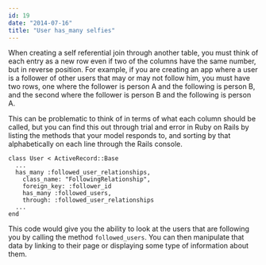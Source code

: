 ```yaml
---
id: 19
date: "2014-07-16"
title: "User has_many selfies"
---
```

When creating a self referential join through another table, you must think of each entry as a new row even if two of the columns have the same number, but in reverse position. For example, if you are creating an app where a user is a follower of other users that may or may not follow him, you must have two rows, one where the follower is person A and the following is person B, and the second where the follower is person B and the following is person A.

This can be problematic to think of in terms of what each column should be called, but you can find this out through trial and error in Ruby on Rails by listing the methods that your model responds to, and sorting by that alphabetically on each line through the Rails console.

    class User < ActiveRecord::Base
      ...
      has_many :followed_user_relationships,
        class_name: "FollowingRelationship",
        foreign_key: :follower_id
        has_many :followed_users,
        through: :followed_user_relationships
      ...
    end

This code would give you the ability to look at the users that are following you by calling the method `followed_users`. You can then manipulate that data by linking to their page or displaying some type of information about them.